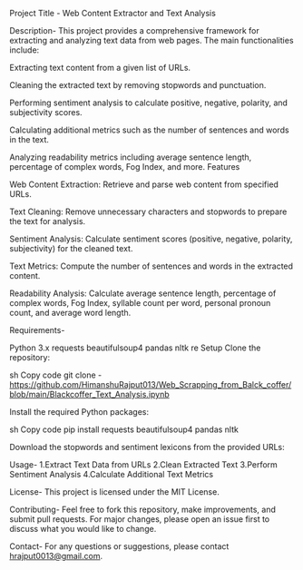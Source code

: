 Project Title - Web Content Extractor and Text Analysis

Description-
This project provides a comprehensive framework for extracting and analyzing text data from web pages. The main functionalities include:

Extracting text content from a given list of URLs.

Cleaning the extracted text by removing stopwords and punctuation.

Performing sentiment analysis to calculate positive, negative, polarity, and subjectivity scores.

Calculating additional metrics such as the number of sentences and words in the text.

Analyzing readability metrics including average sentence length, percentage of complex words, Fog Index, and more.
Features

Web Content Extraction: Retrieve and parse web content from specified URLs.

Text Cleaning: Remove unnecessary characters and stopwords to prepare the text for analysis.

Sentiment Analysis: Calculate sentiment scores (positive, negative, polarity, subjectivity) for the cleaned text.

Text Metrics: Compute the number of sentences and words in the extracted content.

Readability Analysis: Calculate average sentence length, percentage of complex words, Fog Index, syllable count per word, personal pronoun count, and average word length.


Requirements-

Python 3.x
requests
beautifulsoup4
pandas
nltk
re
Setup
Clone the repository:

sh
Copy code
git clone -  https://github.com/HimanshuRajput013/Web_Scrapping_from_Balck_coffer/blob/main/Blackcoffer_Text_Analysis.ipynb


Install the required Python packages:

sh
Copy code
pip install requests beautifulsoup4 pandas nltk

Download the stopwords and sentiment lexicons from the provided URLs:

Usage-
1.Extract Text Data from URLs
2.Clean Extracted Text
3.Perform Sentiment Analysis
4.Calculate Additional Text Metrics

License-
This project is licensed under the MIT License.

Contributing-
Feel free to fork this repository, make improvements, and submit pull requests. For major changes, please open an issue first to discuss what you would like to change.

Contact-
For any questions or suggestions, please contact hrajput0013@gmail.com.

